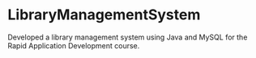 # LibraryManagementSystem
Developed a library management system using Java and MySQL for the Rapid Application Development course.
